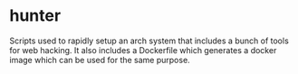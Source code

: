 # hunter

Scripts used to rapidly setup an arch system that includes a bunch of tools for web hacking. It also includes a Dockerfile which generates a docker image which can be used for the same purpose.
